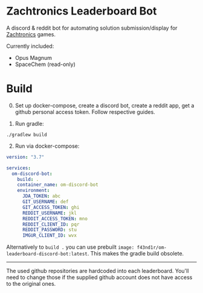 # Zachtronics Leaderboard Bot

A discord & reddit bot for automating solution submission/display for [Zachtronics](http://www.zachtronics.com/) games.

Currently included:
 - Opus Magnum
 - SpaceChem (read-only)
 
# Build
0. Set up docker-compose, create a discord bot, create a reddit app, get a github personal access token. Follow respective guides.

1. Run gradle:
```
./gradlew build
``` 
2. Run via docker-compose:
```yaml
version: "3.7"

services:
  om-discord-bot:
    build: .
    container_name: om-discord-bot
    environment:
      JDA_TOKEN: abc
      GIT_USERNAME: def
      GIT_ACCESS_TOKEN: ghi
      REDDIT_USERNAME: jkl
      REDDIT_ACCESS_TOKEN: mno
      REDDIT_CLIENT_ID: pqr
      REDDIT_PASSWORD: stu
      IMGUR_CLIENT_ID: wvx
```
Alternatively to `build .` you can use prebuilt `image: f43nd1r/om-leaderboard-discord-bot:latest`. This makes the gradle build obsolete.

---

The used github repositories are hardcoded into each leaderboard. You'll need to change those if the supplied github account does not have access to the original ones.
